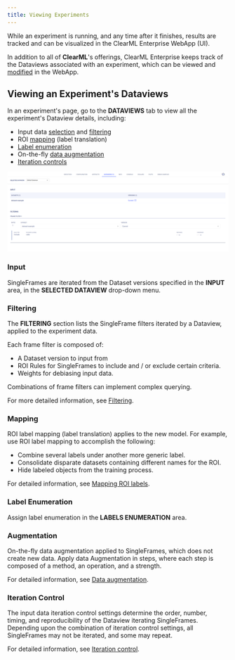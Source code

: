 ```yaml
---
title: Viewing Experiments
---
```


While an experiment is running, and any time after it finishes, results are tracked and can be visualized in the ClearML 
Enterprise WebApp (UI). 

In addition to all of **ClearML**'s offerings, ClearML Enterprise keeps track of the Dataviews associated with an 
experiment, which can be viewed and [modified](webapp_exp_modifying.md) in the WebApp.

## Viewing an Experiment's Dataviews 

In an experiment's page, go to the **DATAVIEWS** tab to view all the experiment's Dataview details, including:
* Input data [selection](#dataset-versions) and [filtering](#filtering)
* ROI [mapping](#mapping) (label translation)
* [Label enumeration](#label-enumeration)
* On-the-fly [data augmentation](#augmentation)
* [Iteration controls](#iteration-control)

![image](../../img/hyperdatasets/web-app/dataview_tab.png)

### Input

SingleFrames are iterated from the Dataset versions specified in the **INPUT** area, in the **SELECTED DATAVIEW** drop-down 
menu.


### Filtering

The **FILTERING** section lists the SingleFrame filters iterated by a Dataview, applied to the experiment data. 

Each frame filter is composed of: 
* A Dataset version to input from 
* ROI Rules for SingleFrames to include and / or exclude certain criteria.
* Weights for debiasing input data. 
  
Combinations of frame filters can implement complex querying. 

For more detailed information, see [Filtering](../dataviews.md#filtering).

### Mapping

ROI label mapping (label translation) applies to the new model. For example, use ROI label mapping to accomplish the following: 

* Combine several labels under another more generic label.
* Consolidate disparate datasets containing different names for the ROI.
* Hide labeled objects from the training process.

For detailed information, see [Mapping ROI labels](../dataviews.md#mapping-roi-labels).

### Label Enumeration

Assign label enumeration in the **LABELS ENUMERATION** area.

### Augmentation

On-the-fly data augmentation applied to SingleFrames, which does not create new data. Apply data Augmentation in steps, 
where each step is composed of a method, an operation, and a strength.
 
For detailed information, see [Data augmentation](../dataviews.md#data-augmentation).

### Iteration Control

The input data iteration control settings determine the order, number, timing, and reproducibility of the Dataview iterating 
SingleFrames. Depending upon the combination of iteration control settings, all SingleFrames may not be iterated, and some may repeat. 

For detailed information, see [Iteration control](../dataviews.md#iteration-control).


